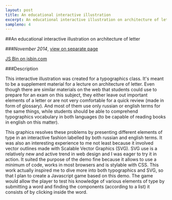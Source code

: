 ```yaml
---
layout: post
title: An educational interactive illustration
excerpt: An educational interactive illustration on architecture of letter
sampleno: 4
---
```


##An educational interactive illustration on architecture of letter 

###_November 2014_, [view on separate page](http://output.jsbin.com/vafemo/)

<a class="jsbin-embed" href="http://jsbin.com/vafemo/embed?output">JS Bin on jsbin.com</a><script src="http://static.jsbin.com/js/embed.min.js?3.30.1"></script>

###Description

This interactive illustration was created for a typographics class. It's meant to be a supplement material for a lecture on architecture of letter. Even though there are similar materials on the web that students could use to prepare for an exam on this subject, they either leave out important elements of a letter or are not very comfortable for a quick review (made in form of glossary). And most of them use only russian or english terms for the same things, while students should be able to comprehend typographics vocabulary in both languages (to be capable of reading books in english on this matter). 

This graphics resolves these problems by presenting different elements of type in an interactive fashion labelled by both russian and english terms. It was also an interesting experience to me not least because it involved vector outlines made with Scalable Vector Graphics (SVG). SVG use is a relatively new and active trend in web design and I was eager to try it in action. It suited the purpose of the demo fine because it allows to use a minimum of code, works in most browsers and is stylable with CSS. This work actually inspired me to dive more into both typographics and SVG, so that I plan to create a Javascript game based on this demo. The game would allow the player to test his knowledge of various elements of type by submitting a word and finding the components (according to a list) it consists of by clicking inside the word. 
